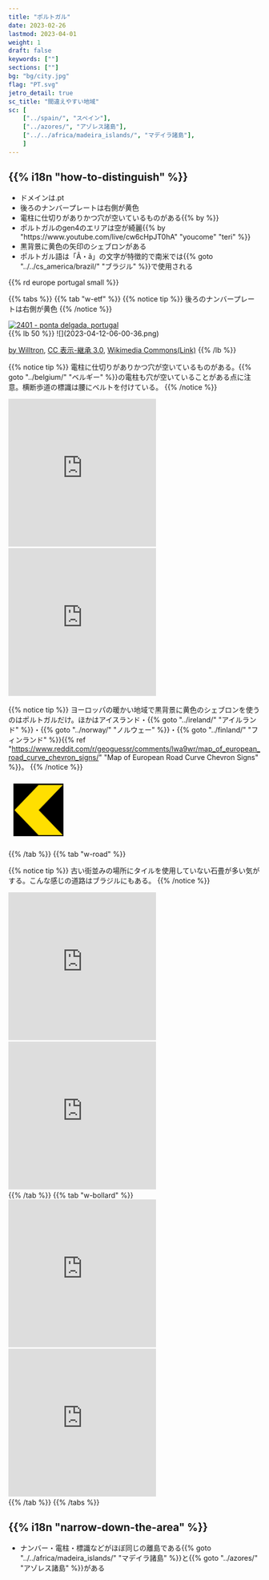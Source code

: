 ```yaml
---
title: "ポルトガル"
date: 2023-02-26
lastmod: 2023-04-01
weight: 1
draft: false
keywords: [""]
sections: [""]
bg: "bg/city.jpg"
flag: "PT.svg"
jetro_detail: true
sc_title: "間違えやすい地域"
sc: [
    ["../spain/", "スペイン"],
    ["../azores/", "アゾレス諸島"],
    ["../../africa/madeira_islands/", "マデイラ諸島"],
    ]
---
```


<div class="main-desciption country-description">
    <h2 class="section-title">{{% i18n "how-to-distinguish" %}}</h2>
    <ul class="rule-list">
        <li>ドメインは<span class="quiz">.pt</span></li>
        <li>後ろのナンバープレートは<span class="quiz">右側が黄色</span></li>
        <li>電柱に<span class="quiz">仕切り</span>がありかつ<span class="quiz">穴が空いている</span>ものがある{{% by %}}</li>
        <li>ポルトガルのgen4のエリアは空が綺麗{{% by "https://www.youtube.com/live/cw6cHpJT0hA" "youcome" "teri" %}}</li>
        <li><span class="quiz">黒</span>背景に<span class="quiz">黄</span>色の矢印のシェブロンがある</li>
        <li>ポルトガル語は「Ã・ã」の文字が特徴的で南米では{{% goto "../../cs_america/brazil/" "ブラジル" %}}で使用される</li>
    </ul>
    {{% rd europe portugal small %}}
</div>

{{% tabs  %}}
{{% tab "w-etf" %}}
{{% notice tip %}}
後ろのナンバープレートは<span class="quiz">右側が黄色</span>
{{% /notice %}}
<div class="googlemap-if">
<a data-flickr-embed="true" href="https://www.flickr.com/photos/skateboy075/15721632063/in/photolist-pXgttM-9rRX7F-2o7Da8s-2hB4vuV-V98gib-Dsvxo7-JAvJRi-27apmrJ-2nB6Tz1-2jiF9yy-XbRNau-5Vn7in-2d3R7zA-zcG3Sj-2mkMWA1-2htQJiV-23XQ3ym-2jgcbqs-5vpY63-2n1Z1bB-2nStz51-2nusnn7-FBktfd-2hB4vtT-H92Z86-vNArwW-2ntceEJ-2nZtLEm-2mj5deM-E2eQgr-2aNPngq-2nvuLpc-2fYmpmD-2jGSiun-2iRk4X4-2m88kpe-2eVt9vt-2nAhJVG-2iTpjPP-2jqv3zv-Kgewku-29UhgQM-2jGP1ya-2ed9Lz6-Li62nf-xuxELC-H9SWhu-JtTodw-2nG5y6w-2kAFWop" title="2401 - ponta delgada, portugal"><img src="https://live.staticflickr.com/8592/15721632063_efcfcd707c_z.jpg" width="90%" alt="2401 - ponta delgada, portugal"/></a><script async src="//embedr.flickr.com/assets/client-code.js" charset="utf-8"></script>
</div>
{{% lb 50 %}}
![](2023-04-12-06-00-36.png)

<a href="//commons.wikimedia.org/wiki/User:Willtron" title="User:Willtron">by Willtron</a>, <a href="https://creativecommons.org/licenses/by-sa/3.0" title="Creative Commons Attribution-Share Alike 3.0">CC 表示-継承 3.0</a>, <a href="https://commons.wikimedia.org/w/index.php?curid=4614860">Wikimedia Commons(Link)</a>
{{% /lb %}}

{{% notice tip %}}
電柱に<span class="quiz">仕切り</span>がありかつ<span class="quiz">穴が空いている</span>ものがある。{{% goto "../belgium/" "ベルギー" %}}の電柱も穴が空いていることがある点に注意。横断歩道の標識は腰にベルトを付けている。
{{% /notice %}}
<div class="googlemap-if">
<iframe src="https://www.google.com/maps/embed?pb=!4v1682929507919!6m8!1m7!1sTVpNv4zs7dn6M11pkdgWCg!2m2!1d38.96112490377647!2d-9.399873449321543!3f343.5869592963145!4f-3.0339231588508966!5f1.7427477115171373" width="295" height="295" style="border:0;" allowfullscreen="" loading="lazy" referrerpolicy="no-referrer-when-downgrade"></iframe>
<iframe src="https://www.google.com/maps/embed?pb=!4v1683425090137!6m8!1m7!1s8k-VYpANM2QlvAtx4HP90w!2m2!1d38.71433818759672!2d-9.347199393823699!3f87.889930860484!4f5.943048382495704!5f3.325193203789971" width="295" height="295" style="border:0;" allowfullscreen="" loading="lazy" referrerpolicy="no-referrer-when-downgrade"></iframe>
</div>

{{% notice tip %}}
ヨーロッパの暖かい地域で黒背景に黄色のシェブロンを使うのはポルトガルだけ。ほかはアイスランド・<span class="quiz">{{% goto "../ireland/" "アイルランド" %}}</span>・{{% goto "../norway/" "ノルウェー" %}}・<span class="quiz">{{% goto "../finland/" "フィンランド" %}}</span>{{% ref "https://www.reddit.com/r/geoguessr/comments/lwa9wr/map_of_european_road_curve_chevron_signs/" "Map of European Road Curve Chevron Signs" %}}。
{{% /notice %}}
<div class="googlemap-if unclickable">
<img src="./r/xv-portugal.png" width="100px" style="margin:10px">
</div>


{{% /tab %}}
{{% tab "w-road" %}}

{{% notice tip %}}
古い街並みの場所にタイルを使用していない石畳が多い気がする。こんな感じの道路はブラジルにもある。
{{% /notice %}}

<div class="googlemap-if">
<iframe src="https://www.google.com/maps/embed?pb=!4v1682930687544!6m8!1m7!1svfB5_SEsz2Zj37cyZq2Lvg!2m2!1d40.48606931042772!2d-7.668648102818007!3f183.02424638606908!4f-4.740459890635833!5f1.4619587292754703" width="295" height="295" style="border:0;" allowfullscreen="" loading="lazy" referrerpolicy="no-referrer-when-downgrade"></iframe>
<iframe src="https://www.google.com/maps/embed?pb=!4v1682930749312!6m8!1m7!1stnknHHY6wROa7TQJgHFLKw!2m2!1d41.86001503397016!2d-8.38014516316834!3f315.27641034501073!4f-11.779713071577305!5f2.7778849526872884" width="295" height="295" style="border:0;" allowfullscreen="" loading="lazy" referrerpolicy="no-referrer-when-downgrade"></iframe>
</div>
{{% /tab %}}
{{% tab "w-bollard" %}}
<div class="googlemap-if">
<iframe src="https://www.google.com/maps/embed?pb=!4v1681996466214!6m8!1m7!1smX0RoFvrQek_cbABKOZOjg!2m2!1d39.80182585420921!2d-8.850470421514855!3f178.45900236615483!4f-9.51753229662934!5f3.325193203789971" width="295" height="295" style="border:0;" allowfullscreen="" loading="lazy" referrerpolicy="no-referrer-when-downgrade"></iframe>
<iframe src="https://www.google.com/maps/embed?pb=!4v1682929344788!6m8!1m7!1sGJMumJk2YTaFP-ftiFnCHw!2m2!1d39.34936868437937!2d-9.15837176860683!3f155.90362687739503!4f-12.315720803229354!5f3.325193203789971" width="295" height="295" style="border:0;" allowfullscreen="" loading="lazy" referrerpolicy="no-referrer-when-downgrade"></iframe>
</div>
{{% /tab %}}
{{% /tabs %}}

<div class="main-desciption area-description">
    <h2 class="section-title">{{% i18n "narrow-down-the-area" %}}</h2>
    <ul class="rule-list">
        <li>ナンバー・電柱・標識などがほぼ同じの離島である{{% goto "../../africa/madeira_islands/" "マデイラ諸島" %}}と{{% goto "../azores/" "アゾレス諸島" %}}がある</li>
    </ul>
</div>